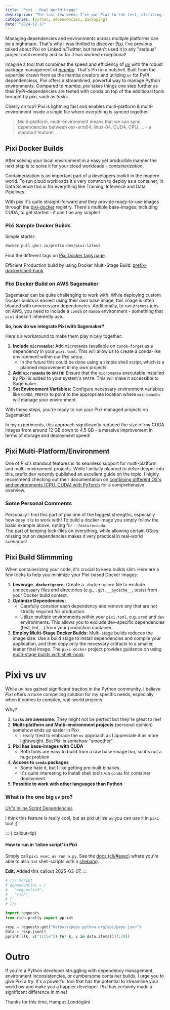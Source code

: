 ```yaml
---
title: "Pixi - Real World Usage"
description: "The last few weeks I've put Pixi to the test, utilizing it in real world usage"
categories: [python, dependencies, packaging]
date: "2024-12-17"
---
```


Managing dependencies and environments across multiple platforms can be a nightmare. That's why I was thrilled to discover [Pixi](pixi.sh/dev/).
I've previous talked about Pixi on LinkedIn/Twitter, but haven't used it in any "serious" project until recently and so far it has worked exceptional!

Imagine a tool that combines the speed and efficiency of [_uv_](https://github.com/astral-sh/uv) with the robust package management of [_mamba_](https://github.com/mamba-org/mamba). That's Pixi in a nutshell. Built from the expertise drawn from as the mamba creators and utilizing `uv` for PyPi dependenciess, Pixi offers a streamlined, powerful way to manage Python environments.
Compared to _mamba_, _pixi_ takes things one step further as their PyPi-dependencies are tested with conda on top of the additional tools brought by pixi, such as _tasks_.

Cherry on top? Pixi is lightning fast and enables multi-platform & multi-environment inside a single file where everything is synced together.  

> Multi-platform, multi-environment means that we can sync dependencies between osx-arm64, linux-64, CUDA, CPU, ... - a standout feature!

## Pixi Docker Builds

After solving your local environment in a easy yet producible manner the next step is to solve it for your cloud workloads - _containerization_.  

Containerization is an important part of a developers toolkit in the modern world. To run cloud workloads it's very common to deploy as a container, in Data Science this is for everything like Training, Inference and Data Pipelines.

With pixi it's quite straight-forward and they provide ready-to-use images through the [pixi-docker](https://github.com/prefix-dev/pixi-docker) registry. There's multiple base-images, including CUDA, to get started - it can't be any simpler!

### Pixi Sample Docker Builds

Simple starter:
```bash
docker pull ghcr.io/prefix-dev/pixi:latest
```
Find the different tags on [Pixi Docker tags page](https://github.com/prefix-dev/pixi-docker?tab=readme-ov-file#pulling-the-images).


Efficient Production build by using Docker Multi-Stage Build: [prefix-docker/shell-hook](https://github.com/prefix-dev/pixi-docker?tab=readme-ov-file#usage-with-shell-hook).

### Pixi Docker Build on AWS Sagemaker

Sagemaker can be quite challenging to work with. While deploying custom Docker builds is easiest using their own base image, this image is often bloated with unnecessary dependencies. Additionally, to run `@remote` jobs on AWS, you need to include a `conda` or `mamba` environment - something that `pixi` doesn't inherently use.

**So, how do we integrate Pixi with Sagemaker?**

Here's a workaround to make them play nicely together:

1.  **Include `micromamba`:** Add `micromamba` (available on `conda-forge`) as a dependency in your `pixi.toml`. This will allow us to create a conda-like environment within our Pixi setup. 
    *   In the future this could be done using a simple shell script, which is a planned improvement in my own projects.
2.  **Add `micromamba` to `$PATH`:** Ensure that the `micromamba` executable installed by Pixi is added to your system's `$PATH`. This will make it accessible to Sagemaker.
3.  **Set Environment Variables:** Configure necessary environment variables like `CONDA_PREFIX` to point to the appropriate location where `micromamba` will manage your environment.

With these steps, you're ready to run your Pixi-managed projects on Sagemaker!

In my experiments, this approach significantly reduced the size of my CUDA images from around 12 GB down to 4.5 GB - a massive improvement in terms of storage and deployment speed!

## Pixi Multi-Platform/Environment

One of Pixi's standout features is its seamless support for multi-platform and multi-environment projects. While I initially planned to delve deeper into this, prefix.dev recently published an excellent guide on the topic. I highly recommend checking out their documentation on [combining different OS's and environments (CPU, CUDA) with PyTorch](https://pixi.sh/dev/features/pytorch/#mixing-macos-and-cuda-with-pypi-dependencies) for a comprehensive overview.


### Some Personal Comments

Personally I find this part of pixi one of the biggest strengths, especially how easy it is to work with! To build a docker image you simply follow the basic example above, opting for `--feature=cuda`.  
The part of keeping lock-files on everything, while allowing certain OS:es missing out on dependencies makes it very practical in real-world scenarios!

## Pixi Build Slimmming

When containerizing your code, it's crucial to keep builds slim. Here are a few tricks to help you minimize your Pixi-based Docker images:

1.  **Leverage `.dockerignore`:** Create a `.dockerignore` file to exclude unnecessary files and directories (e.g., `.git`, `__pycache__`, tests) from your Docker build context.
2.  **Optimize Dependencies:**
    *   Carefully consider each dependency and remove any that are not strictly required for production.
    *   Utilize multiple environments within your `pixi.toml`, e.g. `prod` and `dev` environments. This allows you to exclude dev-specific dependencies (test, lint, ..) from your production container.
3.  **Employ Multi-Stage Docker Builds:** Multi-stage builds reduces the image size. Use a build stage to install dependencies and compile your application, and then copy only the necessary artifacts to a smaller, leaner final image. The `pixi-docker` project provides guidance on using [multi-stage builds with shell-hook](https://github.com/prefix-dev/pixi-docker?tab=readme-ov-file#usage-with-shell-hook).


# Pixi vs uv

While _uv_ has gained significant traction in the Python community, I believe _Pixi_ offers a more compelling solution for my specific needs, especially when it comes to complex, real-world projects.

Why?

1.  **`tasks` are awesome.** They might not be perfect but they're great to me!
2.  **Multi-platform and Multi-environment projects** (personal opinion) somehow ends up easier in Pixi
    *   I really tried to embrace the `uv` approach as I appreciate it as more lightweight. But Pixi is somehow "smoother".
3.  **Pixi has base-images with CUDA**
    *   Both tools are easy to build from a raw base-image too, so it's not a huge problem
4.  **Access to `conda` packages**
    *   Some hate it, but I like getting pre-built binaries.
    *   It's quite interesting to install shell tools via `conda` for container deployment.
5.  **Possible to work with other languages than Python**

### What is the one big `uv` pro?  
[UV's Inline Script Dependencies](https://docs.astral.sh/uv/guides/scripts/#declaring-script-dependencies)

I think this feature is really cool, but as pixi utilize `uv` you can use it in `pixi` too! ;)

::: {.callout-tip}
#### How to run in 'inline script' in Pixi
Simply call `pixi exec uv run a.py`. See the [docs (cli/#exec)](https://pixi.sh/latest/reference/cli/#exec) where you're able to also run shell-scripts with a [shebang](https://pixi.sh/latest/advanced/shebang/).

**Edit:** Added this callout 2025-03-07.
:::

```python
# /// script
# dependencies = [
#   "requests<3",
#   "rich",
# ]
# ///

import requests
from rich.pretty import pprint

resp = requests.get("https://peps.python.org/api/peps.json")
data = resp.json()
pprint([(k, v["title"]) for k, v in data.items()][:10])
```

# Outro

If you're a Python developer struggling with dependency management, environment inconsistencies, or cumbersome container builds, I urge you to give Pixi a try. It's a powerful tool that has the potential to streamline your workflow and make you a happier developer. Pixi has certainly made a significant difference in mine!

Thanks for this time,
Hampus Londögård